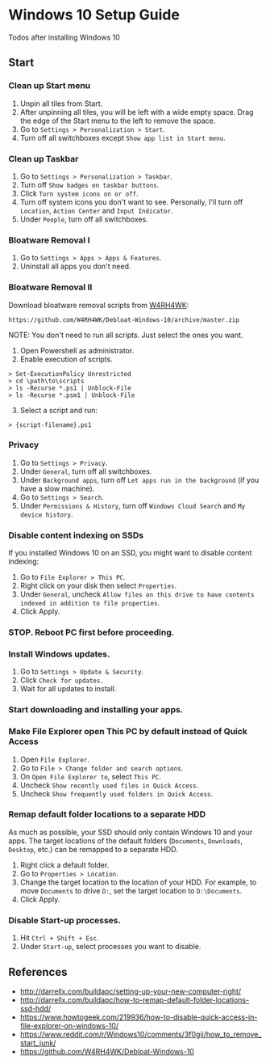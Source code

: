 # Windows 10 Setup Guide

Todos after installing Windows 10

## Start

### Clean up Start menu

1. Unpin all tiles from Start.
2. After unpinning all tiles, you will be left with a wide empty space. Drag the edge of the Start menu to the left to remove the space.
3. Go to `Settings > Personalization > Start`.
4. Turn off all switchboxes except `Show app list in Start menu`.

### Clean up Taskbar

1. Go to `Settings > Personalization > Taskbar`.
2. Turn off `Show badges on taskbar buttons`.
3. Click `Turn system icons on or off`.
4. Turn off system icons you don't want to see. Personally, I'll turn off `Location`, `Action Center` and `Input Indicator`.
5. Under `People`, turn off all switchboxes.

### Bloatware Removal I

1. Go to `Settings > Apps > Apps & Features`.
2. Uninstall all apps you don't need.

### Bloatware Removal II

Download bloatware removal scripts from [W4RH4WK](https://github.com/W4RH4WK):
```
https://github.com/W4RH4WK/Debloat-Windows-10/archive/master.zip
```

NOTE: You don't need to run all scripts. Just select the ones you want.

1. Open Powershell as administrator.
2. Enable execution of scripts.

  ```
  > Set-ExecutionPolicy Unrestricted
  > cd \path\to\scripts
  > ls -Recurse *.ps1 | Unblock-File
  > ls -Recurse *.psm1 | Unblock-File
  ```

3. Select a script and run:

  ```
  > {script-filename}.ps1
  ```

### Privacy

1. Go to `Settings > Privacy`.
2. Under `General`, turn off all switchboxes.
3. Under `Background apps`, turn off `Let apps run in the background` (if you have a slow machine).
4. Go to `Settings > Search`.
5. Under `Permissions & History`, turn off `Windows Cloud Search` and `My device history`.

### Disable content indexing on SSDs

If you installed Windows 10 on an SSD, you might want to disable content indexing:

1. Go to `File Explorer > This PC`.
2. Right click on your disk then select `Properties`.
3. Under `General`, uncheck `Allow files on this drive to have contents indexed in addition to file properties`.
4. Click Apply.

### STOP. Reboot PC first before proceeding.

### Install Windows updates.

1. Go to `Settings > Update & Security`.
2. Click `Check for updates`.
3. Wait for all updates to install.

### Start downloading and installing your apps.

### Make File Explorer open This PC by default instead of Quick Access

1. Open `File Explorer`.
2. Go to `File > Change folder and search options`.
3. On `Open File Explorer to`, select `This PC`.
4. Uncheck `Show recently used files in Quick Access`.
5. Uncheck `Show frequently used folders in Quick Access`.

### Remap default folder locations to a separate HDD

As much as possible, your SSD should only contain Windows 10 and your apps. The target locations of the default folders (`Documents`, `Downloads`, `Desktop`, etc.) can be remapped to a separate HDD.

1. Right click a default folder.
2. Go to `Properties > Location`.
3. Change the target location to the location of your HDD. For example, to move `Documents` to drive `D:`, set the target location to `D:\Documents`.
4. Click Apply.

### Disable Start-up processes.

1. Hit `Ctrl + Shift + Esc`.
2. Under `Start-up`, select processes you want to disable.

## References

* http://darrellx.com/buildapc/setting-up-your-new-computer-right/
* http://darrellx.com/buildapc/how-to-remap-default-folder-locations-ssd-hdd/
* https://www.howtogeek.com/219936/how-to-disable-quick-access-in-file-explorer-on-windows-10/
* https://www.reddit.com/r/Windows10/comments/3f0gii/how_to_remove_start_junk/
* https://github.com/W4RH4WK/Debloat-Windows-10
